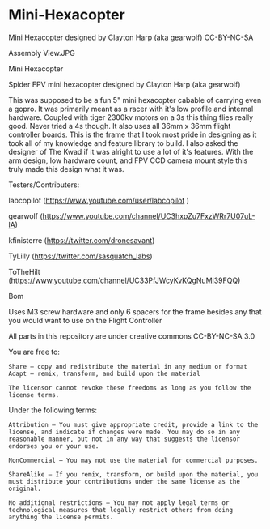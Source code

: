 Mini-Hexacopter
===============

Mini Hexacopter designed by Clayton Harp (aka gearwolf) CC-BY-NC-SA

Assembly View.JPG

Mini Hexacopter

Spider FPV mini hexacopter designed by Clayton Harp (aka gearwolf)

This was supposed to be a fun 5" mini hexacopter cabable of carrying even a gopro. It was primarily meant as a racer with it's low profile and internal hardware. Coupled with tiger 2300kv motors on a 3s this thing flies really good. Never tried a 4s though. It also uses all 36mm x 36mm flight controller boards.
This is the frame that I took most pride in designing as it took all of my knowledge and feature library to build. I also asked the designer of The Kwad if it was alright to use a lot of it's features. With the arm design, low hardware count, and FPV CCD camera mount style this truly made this design what it was.


Testers/Contributers:

labcopilot (https://www.youtube.com/user/labcopilot )

gearwolf (https://www.youtube.com/channel/UC3hxpZu7FxzWRr7U07uL-lA)

kfinisterre (https://twitter.com/dronesavant)

TyLilly (https://twitter.com/sasquatch_labs)

ToTheHilt (https://www.youtube.com/channel/UC33PfJWcyKvKQgNuMl39FQQ)







Bom

Uses M3 screw hardware and only 6 spacers for the frame besides any that you would want to use on the Flight Controller


All parts in this repository are under creative commons CC-BY-NC-SA 3.0


You are free to:

    Share — copy and redistribute the material in any medium or format
    Adapt — remix, transform, and build upon the material

    The licensor cannot revoke these freedoms as long as you follow the license terms.

Under the following terms:

    Attribution — You must give appropriate credit, provide a link to the license, and indicate if changes were made. You may do so in any reasonable manner, but not in any way that suggests the licensor endorses you or your use.

    NonCommercial — You may not use the material for commercial purposes.

    ShareAlike — If you remix, transform, or build upon the material, you must distribute your contributions under the same license as the original.

    No additional restrictions — You may not apply legal terms or technological measures that legally restrict others from doing anything the license permits.

